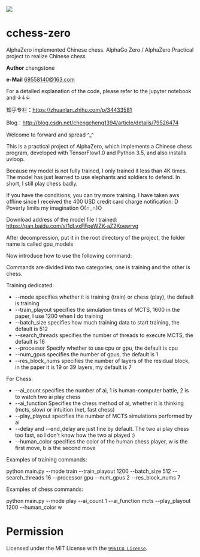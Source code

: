 <a href="https://996.icu"><img src="https://img.shields.io/badge/link-996.icu-red.svg"></a>
# cchess-zero
AlphaZero implemented Chinese chess. AlphaGo Zero / AlphaZero Practical project to realize Chinese chess

__Author__ chengstone

__e-Mail__ 69558140@163.com

For a detailed explanation of the code, please refer to the jupyter notebook and ↓↓↓

知乎专栏：https://zhuanlan.zhihu.com/p/34433581

Blog：http://blog.csdn.net/chengcheng1394/article/details/79526474

Welcome to forward and spread ^_^

This is a practical project of AlphaZero, which implements a Chinese chess program, developed with TensorFlow1.0 and Python 3.5, and also installs uvloop.

Because my model is not fully trained, I only trained it less than 4K times. The model has just learned to use elephants and soldiers to defend. In short, I still play chess badly.

If you have the conditions, you can try more training. I have taken aws offline since I received the 400 USD credit card charge notification: D Poverty limits my imagination O(∩_∩)O

Download address of the model file I trained: https://pan.baidu.com/s/1dLvxFFpeWZK-aZ2Koewrvg

After decompression, put it in the root directory of the project, the folder name is called gpu_models

Now introduce how to use the following command:

Commands are divided into two categories, one is training and the other is chess.

Training dedicated:

 - --mode specifies whether it is training (train) or chess (play), the default is training
 - --train_playout specifies the simulation times of MCTS, 1600 in the paper, I use 1200 when I do training
 - --batch_size specifies how much training data to start training, the default is 512
 - --search_threads specifies the number of threads to execute MCTS, the default is 16
 - --processor Specify whether to use cpu or gpu, the default is cpu
 - --num_gpus specifies the number of gpus, the default is 1
 - --res_block_nums specifies the number of layers of the residual block, in the paper it is 19 or 39 layers, my default is 7


For Chess:

 - --ai_count specifies the number of ai, 1 is human-computer battle, 2 is to watch two ai play chess
 - --ai_function Specifies the chess method of ai, whether it is thinking (mcts, slow) or intuition (net, fast chess)
 - --play_playout specifies the number of MCTS simulations performed by ai
 - --delay and --end_delay are just fine by default. The two ai play chess too fast, so I don't know how the two ai played :)
 - --human_color specifies the color of the human chess player, w is the first move, b is the second move


Examples of training commands:

python main.py --mode train --train_playout 1200 --batch_size 512 --search_threads 16 --processor gpu --num_gpus 2 --res_block_nums 7

Examples of chess commands:

python main.py --mode play --ai_count 1 --ai_function mcts --play_playout 1200 --human_color w

# Permission
Licensed under the MIT License with the [`996ICU License`](https://github.com/996icu/996.ICU/blob/master/LICENSE).
